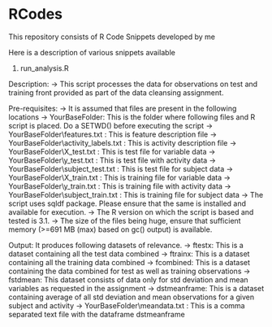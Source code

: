 RCodes
======

This repository consists of R Code Snippets developed by me

Here is a description of various snippets available
1. run_analysis.R

Description:
 -> This script processes the data for observations on test and training front provided as part of the data cleansing assignment.

Pre-requisites:
 -> It is assumed that files are present in the following locations
 -> YourBaseFolder: This is the folder where following files and R script is placed. Do a SETWD() before executing the script
 -> YourBaseFolder\\features.txt : This is feature description file
 -> YourBaseFolder\\activity_labels.txt : This is activity description file
 -> YourBaseFolder\\X_test.txt : This is test file for variable data
 -> YourBaseFolder\\y_test.txt : This is test file with activity data
 -> YourBaseFolder\\subject_test.txt : This is test file for subject data
 -> YourBaseFolder\\X_train.txt : This is training file for variable data
 -> YourBaseFolder\\y_train.txt : This is training file with activity data
 -> YourBaseFolder\\subject_train.txt : This is training file for subject data
 -> The script uses sqldf package. Please ensure that the same is installed and available for execution.
 -> The R version on which the script is based and tested is 3.1.
 -> The size of the files being huge, ensure that sufficient memory (>=691 MB (max) based on gc() output) is available.

Output:
It produces following datasets of relevance.
 -> ftestx: This is a dataset containing all the test data combined
 -> ftrainx: This is a dataset containing all the training data combined
 -> fcombined: This is a dataset containing the data combined for test as well as training observations
 -> fstdmean: This dataset consists of data only for std deviation and mean variables as requested in the assignment
 -> dstmeanframe: This is a dataset containing average of all std deviation and mean observations for a given subject and activity
-> YourBaseFolder\\meandata.txt : This is a comma separated text file with the dataframe dstmeanframe
